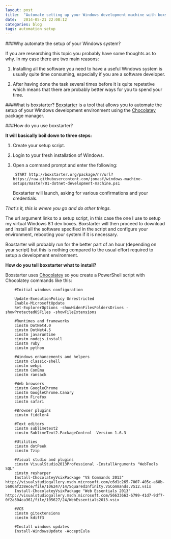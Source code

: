 ```yaml
---
layout: post
title:  "Automate setting up your Windows development machine with boxstarter"
date:   2014-05-21 22:08:12
categories: blog
tags: automation setup
---
```

###Why automate the setup of your Windows system?

If you are researching this topic you probably have some thoughts as to why. In my case there are two main reasons:

1. Installing all the software you need to have a useful Windows system is usually quite time consuming, especially if you are a software developer.

2. After having done the task several times before it is quite repetetive which means that there are probably better ways for you to spend your time.

###What is boxstarter?
[Boxstarter][] is a tool that allows you to automate the setup of your Windows development environment using the [Chocolatey][] package manager.

###How do you use boxstarter?

**It will basically boil down to three steps:**

1. Create your setup script.
2. Login to your fresh installation of Windows.
3. Open a command prompt and enter the following:

        START http://boxstarter.org/package/nr/url?https://raw.githubusercontent.com/jonasf/windows-machine-setups/master/01-dotnet-development-machine.ps1

	Boxstarter will launch, asking for various confirmations and your credentials.

_That's it, this is where you go and do other things._

The url argument links to a setup script, in this case the one I use to setup my virtual Windows 8.1 dev boxes. Boxstarter will then proceed to download and install all the software specified in the script and configure your environment, rebooting your system if it is necessary.

Boxstarter will probably run for the better part of an hour (depending on your script) but this is nothing compared to the usual effort required to setup a development environment.

**How do you tell boxstarter what to install?**

Boxstarter uses [Chocolatey][] so you create a PowerShell script with Chocolatey commands like this:


        #Initial windows configuration

        Update-ExecutionPolicy Unrestricted
        Enable-MicrosoftUpdate
        Set-ExplorerOptions -showHidenFilesFoldersDrives -showProtectedOSFiles -showFileExtensions

        #Runtimes and frameworks
        cinstm DotNet4.0
        cinstm DotNet4.5
        cinstm javaruntime
        cinstm nodejs.install
        cinstm ruby
        cinstm python

        #Windows enhancements and helpers
        cinstm classic-shell
        cinstm webpi
        cinstm ConEmu
        cinstm ransack

        #Web browsers
        cinstm GoogleChrome
        cinstm GoogleChrome.Canary
        cinstm Firefox
        cinstm safari

        #Browser plugins
        cinstm fiddler4

        #Text editors
        cinstm sublimetext2
        cinstm SublimeText2.PackageControl -Version 1.6.3

        #Utilities
        cinstm dotPeek
        cinstm 7zip

        #Visual studio and plugins
        cinstm VisualStudio2013Professional -InstallArguments "WebTools SQL"
        cinstm resharper
        Install-ChocolateyVsixPackage "VS Commands 2013" http://visualstudiogallery.msdn.microsoft.com/c6d1c265-7007-405c-a68b-5606af238ece/file/106247/14/SquaredInfinity.VSCommands.VS12.vsix
        Install-ChocolateyVsixPackage "Web Essentials 2013" http://visualstudiogallery.msdn.microsoft.com/56633663-6799-41d7-9df7-0f2a504ca361/file/105627/24/WebEssentials2013.vsix

        #VCS
        cinstm gitextensions
        cinstm kdiff3

        #Install windows updates
        Install-WindowsUpdate -AcceptEula



[Boxstarter]: http://boxstarter.org/
[Chocolatey]: https://chocolatey.org/